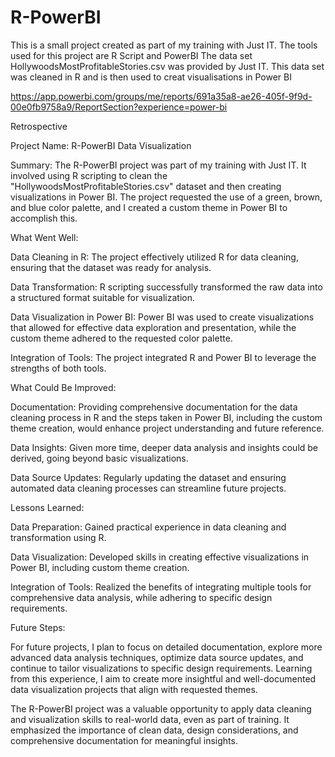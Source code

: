 # R-PowerBI
This is a small project created as part of my training with Just IT. The tools used for this project are R Script and PowerBI
The data set HollywoodsMostProfitableStories.csv was provided by Just IT.
This data set was cleaned in R and is then used to creat visualisations in Power BI

https://app.powerbi.com/groups/me/reports/691a35a8-ae26-405f-9f9d-00e0fb9758a9/ReportSection?experience=power-bi

Retrospective

Project Name: R-PowerBI Data Visualization

Summary:
The R-PowerBI project was part of my training with Just IT. It involved using R scripting to clean the "HollywoodsMostProfitableStories.csv" dataset and then creating visualizations in Power BI. The project requested the use of a green, brown, and blue color palette, and I created a custom theme in Power BI to accomplish this.

What Went Well:

Data Cleaning in R: The project effectively utilized R for data cleaning, ensuring that the dataset was ready for analysis.

Data Transformation: R scripting successfully transformed the raw data into a structured format suitable for visualization.

Data Visualization in Power BI: Power BI was used to create visualizations that allowed for effective data exploration and presentation, while the custom theme adhered to the requested color palette.

Integration of Tools: The project integrated R and Power BI to leverage the strengths of both tools.

What Could Be Improved:

Documentation: Providing comprehensive documentation for the data cleaning process in R and the steps taken in Power BI, including the custom theme creation, would enhance project understanding and future reference.

Data Insights: Given more time, deeper data analysis and insights could be derived, going beyond basic visualizations.

Data Source Updates: Regularly updating the dataset and ensuring automated data cleaning processes can streamline future projects.

Lessons Learned:

Data Preparation: Gained practical experience in data cleaning and transformation using R.

Data Visualization: Developed skills in creating effective visualizations in Power BI, including custom theme creation.

Integration of Tools: Realized the benefits of integrating multiple tools for comprehensive data analysis, while adhering to specific design requirements.

Future Steps:

For future projects, I plan to focus on detailed documentation, explore more advanced data analysis techniques, optimize data source updates, and continue to tailor visualizations to specific design requirements. Learning from this experience, I aim to create more insightful and well-documented data visualization projects that align with requested themes.

The R-PowerBI project was a valuable opportunity to apply data cleaning and visualization skills to real-world data, even as part of training. It emphasized the importance of clean data, design considerations, and comprehensive documentation for meaningful insights.

